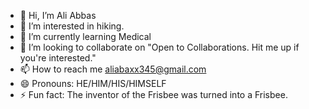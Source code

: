 - 👋 Hi, I’m Ali Abbas
- 👀 I’m interested in hiking.
- 🌱 I’m currently learning Medical
- 💞️ I’m looking to collaborate on "Open to Collaborations. Hit me up if you're interested."
- 📫 How to reach me aliabaxx345@gmail.com
- 😄 Pronouns: HE/HIM/HIS/HIMSELF
- ⚡ Fun fact: The inventor of the Frisbee was turned into a Frisbee.
 
